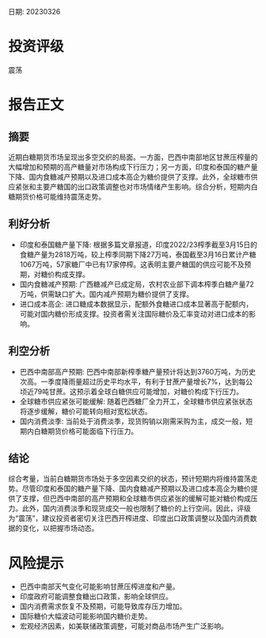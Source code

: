 
日期: 20230326

# 投资评级

震荡

# 报告正文

## 摘要

近期白糖期货市场呈现出多空交织的局面。一方面，巴西中南部地区甘蔗压榨量的大幅增加和预期的高产糖量对市场构成下行压力；另一方面，印度和泰国的糖产量下降、国内食糖减产预期以及进口成本高企为糖价提供了支撑。此外，全球糖市供应紧张和主要产糖国的出口政策调整也对市场情绪产生影响。综合分析，短期内白糖期货价格可能维持震荡走势。

## 利好分析

* 印度和泰国糖产量下降: 根据多篇文章报道，印度2022/23榨季截至3月15日的食糖产量为2818万吨，较上榨季同期下降27万吨，泰国截至3月16日累计产糖1067万吨，57家糖厂中已有17家停榨。这表明主要产糖国的供应可能不及预期，对糖价构成支撑。
* 国内食糖减产预期: 广西糖减产已成定局，农村农业部下调本榨季白糖产量72万吨，供需缺口扩大。国内减产预期为糖价提供了支撑。
* 进口成本高企: 进口糖成本数据显示，配额外食糖进口成本显著高于配额内，可能对国内糖价形成支撑。投资者需关注国际糖价及汇率变动对进口成本的影响。

## 利空分析

* 巴西中南部高产预期: 巴西中南部新榨季糖产量预计将达到3760万吨，为历史次高。一季度降雨量超过历史平均水平，有利于甘蔗产量增长7%，达到每公顷近79吨甘蔗。这预示着全球白糖供应可能增加，对糖价构成下行压力。
* 全球糖市供应紧张可能缓解: 随着巴西糖厂全力开工，全球糖市供应紧张状态将逐步缓解，糖价可能转向相对宽松状态。
* 国内消费淡季: 当前处于消费淡季，现货购销以刚需采购为主，成交一般，短期内白糖期货价格可能面临下行压力。

## 结论

综合考量，当前白糖期货市场处于多空因素交织的状态，预计短期内将维持震荡走势。尽管印度和泰国的糖产量下降、国内食糖减产预期以及进口成本高企为糖价提供了支撑，但巴西中南部的高产预期和全球糖市供应紧张的缓解可能对糖价构成压力。此外，国内消费淡季和现货成交一般也限制了糖价的上行空间。因此，评级为“震荡”，建议投资者密切关注巴西开榨进度、印度出口政策调整以及国内消费数据的变化，以把握市场动态。

# 风险提示

* 巴西中南部天气变化可能影响甘蔗压榨进度和产量。
* 印度政府可能调整食糖出口政策，影响全球供应。
* 国内消费需求恢复不及预期，可能导致库存压力增加。
* 国际糖价大幅波动可能影响国内糖价走势。
* 宏观经济因素，如美联储政策调整，可能对商品市场产生广泛影响。
